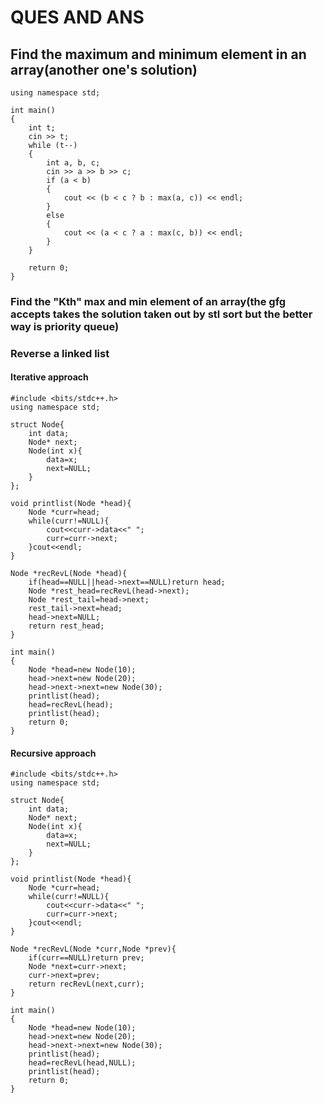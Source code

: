 # QUES AND ANS

## Find the maximum and minimum element in an array(another one's solution)

```#include <bits/stdc++.h>
using namespace std;

int main()
{
    int t;
    cin >> t;
    while (t--)
    {
        int a, b, c;
        cin >> a >> b >> c;
        if (a < b)
        {
            cout << (b < c ? b : max(a, c)) << endl;
        }
        else
        {
            cout << (a < c ? a : max(c, b)) << endl;
        }
    }

    return 0;
}
```

### Find the "Kth" max and min element of an array(the gfg accepts takes the solution taken out by stl sort but the better way is priority queue)

### Reverse a linked list
#### Iterative approach
```
#include <bits/stdc++.h> 
using namespace std; 

struct Node{
    int data;
    Node* next;
    Node(int x){
        data=x;
        next=NULL;
    }
};

void printlist(Node *head){
    Node *curr=head;
    while(curr!=NULL){
        cout<<curr->data<<" ";
        curr=curr->next;
    }cout<<endl;
}

Node *recRevL(Node *head){
    if(head==NULL||head->next==NULL)return head;
    Node *rest_head=recRevL(head->next);
    Node *rest_tail=head->next;
    rest_tail->next=head;
    head->next=NULL;
    return rest_head;
}

int main() 
{ 
	Node *head=new Node(10);
	head->next=new Node(20);
	head->next->next=new Node(30);
	printlist(head);
	head=recRevL(head);
	printlist(head);
	return 0;
} 
```
#### Recursive approach
```
#include <bits/stdc++.h> 
using namespace std; 

struct Node{
    int data;
    Node* next;
    Node(int x){
        data=x;
        next=NULL;
    }
};

void printlist(Node *head){
    Node *curr=head;
    while(curr!=NULL){
        cout<<curr->data<<" ";
        curr=curr->next;
    }cout<<endl;
}

Node *recRevL(Node *curr,Node *prev){
    if(curr==NULL)return prev;
    Node *next=curr->next;
    curr->next=prev;
    return recRevL(next,curr);
}

int main() 
{ 
	Node *head=new Node(10);
	head->next=new Node(20);
	head->next->next=new Node(30);
	printlist(head);
	head=recRevL(head,NULL);
	printlist(head);
	return 0;
} 

```